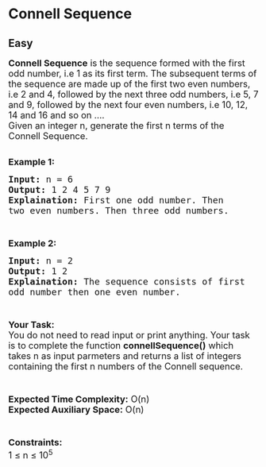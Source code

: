 # Connell Sequence
## Easy
<div class="problems_problem_content__Xm_eO"><p><span style="font-size:18px"><strong>Connell Sequence</strong>&nbsp;is the sequence formed with the first odd number, i.e 1 as its first term. The subsequent terms of the sequence are made up of the first two even numbers, i.e 2 and 4, followed by the next three odd numbers, i.e 5, 7 and 9, followed by the next four even numbers, i.e 10, 12, 14 and 16 and so on ….&nbsp;<br>
Given an integer n, generate the first n&nbsp;terms of the Connell Sequence.</span></p>

<p><br>
<strong><span style="font-size:18px">Example 1:</span></strong></p>

<pre><span style="font-size:18px"><strong>Input:</strong> n = 6
<strong>Output:</strong> 1 2 4 5 7 9
<strong>Explaination:</strong> First one odd number. Then 
two even numbers. Then three odd numbers.</span></pre>

<p>&nbsp;</p>

<p><strong><span style="font-size:18px">Example 2:</span></strong></p>

<pre><span style="font-size:18px"><strong>Input:</strong> n = 2
<strong>Output:</strong> 1 2
<strong>Explaination:</strong> The sequence consists of first 
odd number then one even number.</span></pre>

<p>&nbsp;</p>

<p><span style="font-size:18px"><strong>Your Task:</strong><br>
You do not need to read input or print anything. Your task is to complete the function <strong>connellSequence()</strong> which takes n as input parmeters and returns a list of integers containing the first n numbers of the Connell sequence.</span></p>

<p>&nbsp;</p>

<p><span style="font-size:18px"><strong>Expected Time Complexity:</strong> O(n)<br>
<strong>Expected Auxiliary Space:</strong> O(n)</span></p>

<p>&nbsp;</p>

<p><span style="font-size:18px"><strong>Constraints:</strong><br>
1 ≤ n ≤ 10<sup>5</sup>&nbsp;&nbsp;</span></p>
</div>